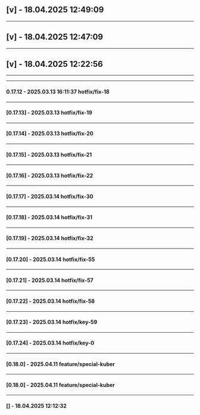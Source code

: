 ## [v] - 18.04.2025 12:49:09



---

## [v] - 18.04.2025 12:47:09



---

## [v] - 18.04.2025 12:22:56



---

---
#### 0.17.12 - 2025.03.13 16:11:37 hotfix/fix-18
---
#### [0.17.13] - 2025.03.13    hotfix/fix-19
---
#### [0.17.14] - 2025.03.13    hotfix/fix-20
---
#### [0.17.15] - 2025.03.13    hotfix/fix-21
---
#### [0.17.16] - 2025.03.13    hotfix/fix-22
---
#### [0.17.17] - 2025.03.14    hotfix/fix-30
---
#### [0.17.18] - 2025.03.14    hotfix/fix-31
---
#### [0.17.19] - 2025.03.14    hotfix/fix-32
---
#### [0.17.20] - 2025.03.14    hotfix/fix-55
---
#### [0.17.21] - 2025.03.14    hotfix/fix-57
---
#### [0.17.22] - 2025.03.14    hotfix/fix-58
---
#### [0.17.23] - 2025.03.14    hotfix/key-59
---
#### [0.17.24] - 2025.03.14    hotfix/key-0
---
#### [0.18.0] - 2025.04.11    feature/special-kuber
---
#### [0.18.0] - 2025.04.11    feature/special-kuber

---

#### [] - 18.04.2025 12:12:32

